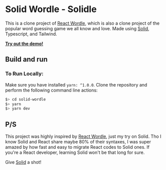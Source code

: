 # Solid Wordle - Solidle

This is a clone project of [React Wordle](https://github.com/cwackerfuss/react-wordle), which is also a clone project of the popular word guessing game we all know and love. Made using [Solid](https://www.solidjs.com/), Typescript, and Tailwind.

[**Try out the demo!**](https://solidle.vercel.app/)

## Build and run

### To Run Locally:

Make sure you have installed `yarn: ^1.0.0`. Clone the repository and perform the following command line actions:

```bash
$> cd solid-wordle
$> yarn
$> yarn dev
```

## P/S

This project was highly inspired by [React Wordle](https://github.com/cwackerfuss/react-wordle), just my try on Solid. Tho I know Solid and React share maybe 80% of their syntaxes, I was super amazed by how fast and easy to migrate React codes to Solid ones.
If you're a React developer, learning Solid won't be that long for sure.

Give [Solid](https://www.solidjs.com/) a shot!
